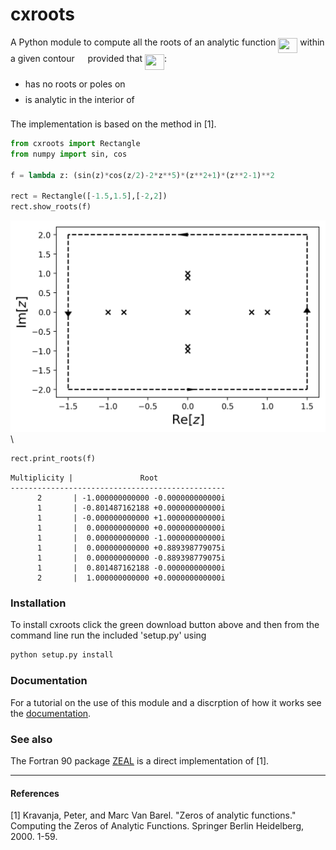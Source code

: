 # cxroots
A Python module to compute all the roots of an analytic function <img src="https://rawgit.com/RParini/cxroots/multiplicities/svgs/210d22201f1dd53994dc748e91210664.svg?invert_in_darkmode" align=middle width=30.970500000000005pt height=24.65759999999998pt/> within a given contour <img src="https://rawgit.com/RParini/cxroots/multiplicities/svgs/9b325b9e31e85137d1de765f43c0f8bc.svg?invert_in_darkmode" align=middle width=12.924780000000005pt height=22.46574pt/> provided that <img src="https://rawgit.com/RParini/cxroots/multiplicities/svgs/210d22201f1dd53994dc748e91210664.svg?invert_in_darkmode" align=middle width=30.970500000000005pt height=24.65759999999998pt/>:

* has no roots or poles on <img src="https://rawgit.com/RParini/cxroots/multiplicities/svgs/9b325b9e31e85137d1de765f43c0f8bc.svg?invert_in_darkmode" align=middle width=12.924780000000005pt height=22.46574pt/>
* is analytic in the interior of <img src="https://rawgit.com/RParini/cxroots/multiplicities/svgs/9b325b9e31e85137d1de765f43c0f8bc.svg?invert_in_darkmode" align=middle width=12.924780000000005pt height=22.46574pt/>

The implementation is based on the method in [1].


```python
from cxroots import Rectangle
from numpy import sin, cos

f = lambda z: (sin(z)*cos(z/2)-2*z**5)*(z**2+1)*(z**2-1)**2

rect = Rectangle([-1.5,1.5],[-2,2])
rect.show_roots(f)
```

![](figures/readme_input_figure1_1.png)\



```python
rect.print_roots(f)
```

```
Multiplicity |               Root
------------------------------------------------
      2       | -1.000000000000 -0.000000000000i
      1       | -0.801487162188 +0.000000000000i
      1       | -0.000000000000 +1.000000000000i
      1       |  0.000000000000 +0.000000000000i
      1       |  0.000000000000 -1.000000000000i
      1       |  0.000000000000 +0.889398779075i
      1       |  0.000000000000 -0.889398779075i
      1       |  0.801487162188 -0.000000000000i
      2       |  1.000000000000 +0.000000000000i
```



### Installation
To install cxroots click the green download button above and then from the command line run the included 'setup.py' using
```bash
python setup.py install
```

### Documentation
For a tutorial on the use of this module and a discrption of how it works see the [documentation](https://rparini.github.io/cxroots/).

### See also
The Fortran 90 package [ZEAL](http://cpc.cs.qub.ac.uk/summaries/ADKW_v1_0.html) is a direct implementation of [1].

---

#### References
[1] Kravanja, Peter, and Marc Van Barel. "Zeros of analytic functions." Computing the Zeros of Analytic Functions. Springer Berlin Heidelberg, 2000. 1-59.
